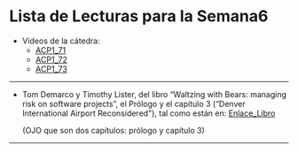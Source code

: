 # Lista de Lecturas para la Semana6

- Videos de la cátedra:
    - [ACP1_71](https://drive.google.com/file/d/1nUF6lC1H7S-DpsoOCV7ZkpBIzkj-SmAn/view?usp=drive_link) 
    - [ACP1_72](https://drive.google.com/file/d/19Des_7tjhwsmsQQIW4UMaSyeYkQH4YBi/view?usp=drive_link)  
    - [ACP1_73](https://drive.google.com/file/d/1JENYpznz5zctC6xhqmI_Nv93wj_x0o-c/view?usp=drive_link)

---
- Tom Demarco y Timothy Lister, del libro “Waltzing with Bears: managing risk on software projects”, el Prólogo y el capítulo 3 (“Denver International Airport Reconsidered"), tal como están en: [Enlace_Libro](http://ptgmedia.pearsoncmg.com/images/9780133492057/samplepages/0133492052.pdf)


    (OJO que son dos capítulos: prólogo y capítulo 3)
---